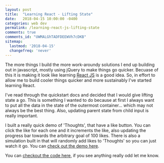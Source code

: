 ```yaml
---
layout: post
title:  "Learning React - Lifting State"
date:   2018-04-15 10:00:00 -0400
categories: web dev
permalink: /learning-react-js-lifting-state
comments: true
comments_id: "UWMALGhTADFDEEWVh7cDKB"
sitemap:
  lastmod: '2018-04-15'
  changefreq: 'never'
---
```


The more things I build the more work-aroundy solutions I end up building out in
javascript, mostly using jQuery to make things go quicker. Becuase of this it is
making it look like learning [React JS][reactjs] is a good idea. So, in effort to allow
me to build cooler things quicker and more sustainably I've started learning React.

I've read through the quickstart docs and decided that I would give lifting state a
go. This is something I wanted to do because at first I always want to put all the
data in the state of the outermost container... which may not always be the best thing.
Also, updating parent state from child input is really important.

I built a really quick demo of 'Thoughts', that have a like button. You can click the
like for each one and it increments the like, also updating the progress bar towards
the arbitrary goal of 100 likes. There is also a simulation built in that will
randomly add likes to 'Thoughts' so you can just watch it go.  You can [check out the demo here][demo].

You can [checkout the code here][github], if you see anything really odd let me know.

[reactjs]:   https://reactjs.org/
[demo]:   /demo/reactjs-demo1/
[github]:   https://github.com/RyanBerliner/React-Lifting-State
